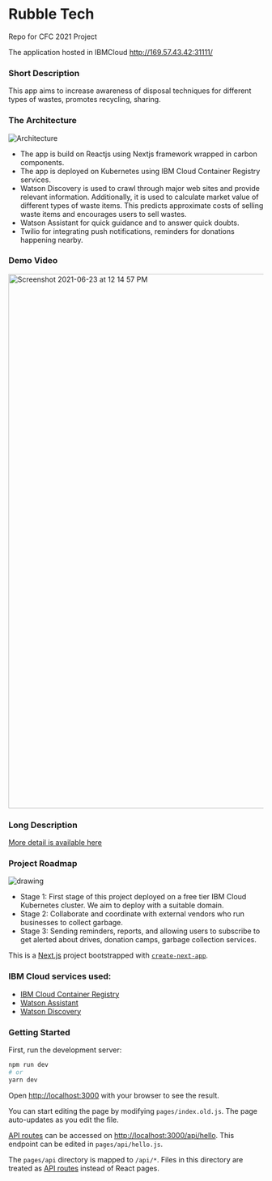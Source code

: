 # Rubble Tech

Repo for CFC 2021 Project

The application hosted in IBMCloud http://169.57.43.42:31111/

### Short Description

This app aims to increase awareness of disposal techniques for different types of wastes, promotes recycling, sharing.

### The Architecture

![Architecture](https://github.com/sj-rai/rubbletech/blob/master/public/rubbletech-archi.jpeg?raw=true)

- The app is build on Reactjs using Nextjs framework wrapped in carbon components.
- The app is deployed on Kubernetes using IBM Cloud Container Registry services.
- Watson Discovery is used to crawl through major web sites and provide relevant information. Additionally, it is used to calculate market value of different types of waste items. This predicts approximate costs of selling waste items and encourages users to sell wastes.
- Watson Assistant for quick guidance and to answer quick doubts.
- Twilio for integrating push notifications, reminders for donations happening nearby.

### Demo Video

[<img width="1056" alt="Screenshot 2021-06-23 at 12 14 57 PM" src="https://user-images.githubusercontent.com/40350484/123049027-b3769d00-d41c-11eb-8e59-f7144b08e26a.png">](https://ibm.box.com/s/xbhuybvaz9qbshms7e758zoob9szy6oj)

### Long Description

[More detail is available here](./docs/DESCRIPTION.md)

### Project Roadmap

<img src="https://github.com/sj-rai/rubbletech/blob/master/public/Roadmap.png?raw=true" alt="drawing"/>

- Stage 1: First stage of this project deployed on a free tier IBM Cloud Kubernetes cluster. We aim to deploy with a suitable domain.
- Stage 2: Collaborate and coordinate with external vendors who run businesses to collect garbage.
- Stage 3: Sending reminders, reports, and allowing users to subscribe to get alerted about drives, donation camps, garbage collection services.

This is a [Next.js](https://nextjs.org/) project bootstrapped with [`create-next-app`](https://github.com/vercel/next.js/tree/canary/packages/create-next-app).

### IBM Cloud services used:

- [IBM Cloud Container Registry](https://cloud.ibm.com/docs/containers)
- [Watson Assistant](https://cloud.ibm.com/docs/assistant)
- [Watson Discovery](https://cloud.ibm.com/docs/discovery)


### Getting Started

First, run the development server:

```bash
npm run dev
# or
yarn dev
```

Open [http://localhost:3000](http://localhost:3000) with your browser to see the result.

You can start editing the page by modifying `pages/index.old.js`. The page auto-updates as you edit the file.

[API routes](https://nextjs.org/docs/api-routes/introduction) can be accessed on [http://localhost:3000/api/hello](http://localhost:3000/api/hello). This endpoint can be edited in `pages/api/hello.js`.

The `pages/api` directory is mapped to `/api/*`. Files in this directory are treated as [API routes](https://nextjs.org/docs/api-routes/introduction) instead of React pages.



